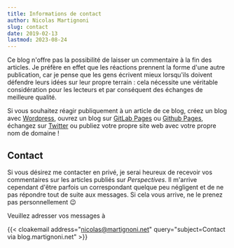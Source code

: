```yaml
---
title: Informations de contact
author: Nicolas Martignoni
slug: contact
date: 2019-02-13
lastmod: 2023-08-24
---
```


Ce blog n'offre pas la possibilité de laisser un commentaire à la fin des articles. Je préfère en effet que les réactions prennent la forme d'une autre publication, car je pense que les gens écrivent mieux lorsqu'ils doivent défendre leurs idées sur leur propre terrain : cela nécessite une véritable considération pour les lecteurs et par conséquent des échanges de meilleure qualité.

Si vous souhaitez réagir publiquement à un article de ce blog, créez un blog avec [Wordpress][wp], ouvrez un blog sur [GitLab Pages][gitlab] ou [Github Pages][github], échangez sur [Twitter][twitter] ou publiez votre propre site web avec votre propre nom de domaine !

## Contact

Si vous désirez me contacter en privé, je serai heureux de recevoir vos commentaires sur les articles publiés sur _Perspectives_. Il m'arrive cependant d'être parfois un correspondant quelque peu négligent et de ne pas répondre tout de suite aux messages. Si cela vous arrive, ne le prenez pas personnellement 😉

Veuillez adresser vos messages à

{{< cloakemail address="nicolas@martignoni.net" query="subject=Contact via blog.martignoni.net" >}}

 [wp]: https://wordpress.com/
 [gitlab]: https://about.gitlab.com/stages-devops-lifecycle/pages/
 [github]: https://pages.github.com/
 [twitter]: https://twitter.com/nmartignoni

<!--more-->

